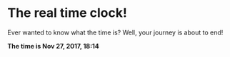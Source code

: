 # The real time clock!

Ever wanted to know what the time is? Well, your journey is about to end!

**The time is Nov 27, 2017, 18:14**